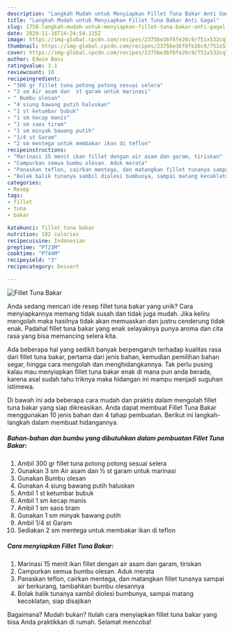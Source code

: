 ```yaml
---
description: "Langkah Mudah untuk Menyiapkan Fillet Tuna Bakar Anti Gagal"
title: "Langkah Mudah untuk Menyiapkan Fillet Tuna Bakar Anti Gagal"
slug: 1758-langkah-mudah-untuk-menyiapkan-fillet-tuna-bakar-anti-gagal
date: 2020-11-16T14:24:54.115Z
image: https://img-global.cpcdn.com/recipes/2375be36f6fe26c9/751x532cq70/fillet-tuna-bakar-foto-resep-utama.jpg
thumbnail: https://img-global.cpcdn.com/recipes/2375be36f6fe26c9/751x532cq70/fillet-tuna-bakar-foto-resep-utama.jpg
cover: https://img-global.cpcdn.com/recipes/2375be36f6fe26c9/751x532cq70/fillet-tuna-bakar-foto-resep-utama.jpg
author: Edwin Bass
ratingvalue: 3.1
reviewcount: 10
recipeingredient:
- "300 gr fillet tuna potong potong sesuai selera"
- "3 sm Air asam dan  st garam untuk marinasi"
- " Bumbu olesan"
- "4 siung bawang putih haluskan"
- "1 st ketumbar bubuk"
- "1 sm kecap manis"
- "1 sm saos tiram"
- "1 sm minyak bawang putih"
- "1/4 st Garam"
- "2 sm mentega untuk membakar ikan di teflon"
recipeinstructions:
- "Marinasi 15 menit ikan fillet dengan air asam dan garam, tiriskan"
- "Campurkan semua bumbu olesan. Aduk merata"
- "Panaskan teflon, cairkan mentega, dan matangkan fillet tunanya sampai air berkurang, tambahkan bumbu olesannya"
- "Bolak balik tunanya sambil diolesi bumbunya, sampai matang kecoklatan, siap disajikan"
categories:
- Resep
tags:
- fillet
- tuna
- bakar

katakunci: fillet tuna bakar 
nutrition: 182 calories
recipecuisine: Indonesian
preptime: "PT23M"
cooktime: "PT44M"
recipeyield: "3"
recipecategory: Dessert

---
```



![Fillet Tuna Bakar](https://img-global.cpcdn.com/recipes/2375be36f6fe26c9/751x532cq70/fillet-tuna-bakar-foto-resep-utama.jpg)

Anda sedang mencari ide resep fillet tuna bakar yang unik? Cara menyiapkannya memang tidak susah dan tidak juga mudah. Jika keliru mengolah maka hasilnya tidak akan memuaskan dan justru cenderung tidak enak. Padahal fillet tuna bakar yang enak selayaknya punya aroma dan cita rasa yang bisa memancing selera kita.

Ada beberapa hal yang sedikit banyak berpengaruh terhadap kualitas rasa dari fillet tuna bakar, pertama dari jenis bahan, kemudian pemilihan bahan segar, hingga cara mengolah dan menghidangkannya. Tak perlu pusing kalau mau menyiapkan fillet tuna bakar enak di mana pun anda berada, karena asal sudah tahu triknya maka hidangan ini mampu menjadi suguhan istimewa.




Di bawah ini ada beberapa cara mudah dan praktis dalam mengolah fillet tuna bakar yang siap dikreasikan. Anda dapat membuat Fillet Tuna Bakar menggunakan 10 jenis bahan dan 4 tahap pembuatan. Berikut ini langkah-langkah dalam membuat hidangannya.

<!--inarticleads1-->

##### Bahan-bahan dan bumbu yang dibutuhkan dalam pembuatan Fillet Tuna Bakar:

1. Ambil 300 gr fillet tuna potong potong sesuai selera
1. Gunakan 3 sm Air asam dan ½ st garam untuk marinasi
1. Gunakan  Bumbu olesan
1. Gunakan 4 siung bawang putih haluskan
1. Ambil 1 st ketumbar bubuk
1. Ambil 1 sm kecap manis
1. Ambil 1 sm saos tiram
1. Gunakan 1 sm minyak bawang putih
1. Ambil 1/4 st Garam
1. Sediakan 2 sm mentega untuk membakar ikan di teflon




<!--inarticleads2-->

##### Cara menyiapkan Fillet Tuna Bakar:

1. Marinasi 15 menit ikan fillet dengan air asam dan garam, tiriskan
1. Campurkan semua bumbu olesan. Aduk merata
1. Panaskan teflon, cairkan mentega, dan matangkan fillet tunanya sampai air berkurang, tambahkan bumbu olesannya
1. Bolak balik tunanya sambil diolesi bumbunya, sampai matang kecoklatan, siap disajikan




Bagaimana? Mudah bukan? Itulah cara menyiapkan fillet tuna bakar yang bisa Anda praktikkan di rumah. Selamat mencoba!
